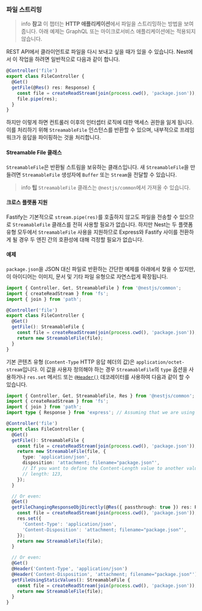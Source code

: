 ### 파일 스트리밍

> info **참고** 이 챕터는 **HTTP 애플리케이션**에서 파일을 스트리밍하는 방법을 보여줍니다. 아래 예제는 GraphQL 또는 마이크로서비스 애플리케이션에는 적용되지 않습니다.

REST API에서 클라이언트로 파일을 다시 보내고 싶을 때가 있을 수 있습니다. Nest에서 이 작업을 하려면 일반적으로 다음과 같이 합니다.

```ts
@Controller('file')
export class FileController {
  @Get()
  getFile(@Res() res: Response) {
    const file = createReadStream(join(process.cwd(), 'package.json'));
    file.pipe(res);
  }
}
```

하지만 이렇게 하면 컨트롤러 이후의 인터셉터 로직에 대한 액세스 권한을 잃게 됩니다. 이를 처리하기 위해 `StreamableFile` 인스턴스를 반환할 수 있으며, 내부적으로 프레임워크가 응답을 파이핑하는 것을 처리합니다.

#### Streamable File 클래스

`StreamableFile`은 반환될 스트림을 보유하는 클래스입니다. 새 `StreamableFile`을 만들려면 `StreamableFile` 생성자에 `Buffer` 또는 `Stream`을 전달할 수 있습니다.

> info **팁** `StreamableFile` 클래스는 `@nestjs/common`에서 가져올 수 있습니다.

#### 크로스 플랫폼 지원

Fastify는 기본적으로 `stream.pipe(res)`를 호출하지 않고도 파일을 전송할 수 있으므로 `StreamableFile` 클래스를 전혀 사용할 필요가 없습니다. 하지만 Nest는 두 플랫폼 유형 모두에서 `StreamableFile` 사용을 지원하므로 Express와 Fastify 사이를 전환하게 될 경우 두 엔진 간의 호환성에 대해 걱정할 필요가 없습니다.

#### 예제

`package.json`을 JSON 대신 파일로 반환하는 간단한 예제를 아래에서 찾을 수 있지만, 이 아이디어는 이미지, 문서 및 기타 파일 유형으로 자연스럽게 확장됩니다.

```ts
import { Controller, Get, StreamableFile } from '@nestjs/common';
import { createReadStream } from 'fs';
import { join } from 'path';

@Controller('file')
export class FileController {
  @Get()
  getFile(): StreamableFile {
    const file = createReadStream(join(process.cwd(), 'package.json'));
    return new StreamableFile(file);
  }
}
```

기본 콘텐츠 유형 (`Content-Type` HTTP 응답 헤더의 값)은 `application/octet-stream`입니다. 이 값을 사용자 정의해야 하는 경우 `StreamableFile`의 `type` 옵션을 사용하거나 `res.set` 메서드 또는 [`@Header()`](/controllers#headers) 데코레이터를 사용하여 다음과 같이 할 수 있습니다.

```ts
import { Controller, Get, StreamableFile, Res } from '@nestjs/common';
import { createReadStream } from 'fs';
import { join } from 'path';
import type { Response } from 'express'; // Assuming that we are using the ExpressJS HTTP Adapter

@Controller('file')
export class FileController {
  @Get()
  getFile(): StreamableFile {
    const file = createReadStream(join(process.cwd(), 'package.json'));
    return new StreamableFile(file, {
      type: 'application/json',
      disposition: 'attachment; filename="package.json"',
      // If you want to define the Content-Length value to another value instead of file's length:
      // length: 123,
    });
  }

  // Or even:
  @Get()
  getFileChangingResponseObjDirectly(@Res({ passthrough: true }) res: Response): StreamableFile {
    const file = createReadStream(join(process.cwd(), 'package.json'));
    res.set({
      'Content-Type': 'application/json',
      'Content-Disposition': 'attachment; filename="package.json"',
    });
    return new StreamableFile(file);
  }

  // Or even:
  @Get()
  @Header('Content-Type', 'application/json')
  @Header('Content-Disposition', 'attachment; filename="package.json"')
  getFileUsingStaticValues(): StreamableFile {
    const file = createReadStream(join(process.cwd(), 'package.json'));
    return new StreamableFile(file);
  }
}
```
